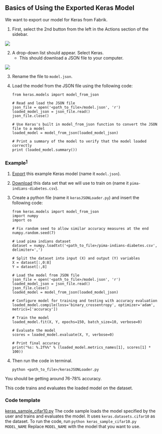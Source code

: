 ## Basics of Using the Exported Keras Model

We want to export our model for Keras from Fabrik.

1. First, select the 2nd button from the left in the Actions section of the sidebar.
<img src="https://raw.githubusercontent.com/Cloud-CV/Fabrik/master/tutorials/exportbutton.png">

2. A drop-down list should appear. Select Keras.
    * This should download a JSON file to your computer.
<img src="https://raw.githubusercontent.com/Cloud-CV/Fabrik/master/tutorials/exportdropdown.png">

3. Rename the file to ```model.json```.

4. Load the model from the JSON file using the following code:
    ```
    from keras.models import model_from_json

    # Read and load the JSON file
    json_file = open('<path_to_file>/model.json', 'r')
    loaded_model_json = json_file.read()
    json_file.close()

    # Use Keras's built in model_from_json function to convert the JSON file to a model
    loaded_model = model_from_json(loaded_model_json)

    # Print a summary of the model to verify that the model loaded correctly
    print (loaded_model.summary())
    ```
### Example<sup>[1](https://machinelearningmastery.com/save-load-keras-deep-learning-models/)</sup>
1. [Export](http://fabrik.cloudcv.org/caffe/load?id=20171207035101pfjnz) this example Keras model (name it ```model.json```).

2. [Download](http://archive.ics.uci.edu/ml/machine-learning-databases/pima-indians-diabetes/pima-indians-diabetes.data) this data set that we will use to train on (name it ```pima-indians-diabetes.csv```).

3. Create a python file (name it ```kerasJSONLoader.py```) and insert the following code:
   ```
   from keras.models import model_from_json
   import numpy
   import os

   # Fix random seed to allow similar accuracy measures at the end
   numpy.random.seed(7)

   # Load pima indians dataset
   dataset = numpy.loadtxt('<path_to_file>/pima-indians-diabetes.csv', delimiter=',')

   # Split the dataset into input (X) and output (Y) variables
   X = dataset[:,0:8]
   Y = dataset[:,8]

   # Load the model from JSON file
   json_file = open('<path_to_file>/model.json', 'r')
   loaded_model_json = json_file.read()
   json_file.close()
   loaded_model = model_from_json(loaded_model_json)

   # Configure model for training and testing with accuracy evaluation
   loaded_model.compile(loss='binary_crossentropy', optimizer='adam', metrics=['accuracy'])

   # Train the model
   loaded_model.fit(X, Y, epochs=150, batch_size=10, verbose=0)

   # Evaluate the model
   scores = loaded_model.evaluate(X, Y, verbose=0)

   # Print final accuracy
   print("%s: %.2f%%" % (loaded_model.metrics_names[1], scores[1] * 100))
   ```
4. Then run the code in terminal.
   ```
   python <path_to_file>/kerasJSONLoader.py
   ```
You should be getting around 76-78% accuracy.

This code trains and evaluates the loaded model on the dataset.

### Code template
[keras_sample_cifar10.py](../example/keras/code_samples/keras_sample_cifar10.py)
The code sample loads the model specified by the user and trains and evaluates the model.
It uses ```keras.datasets.cifar10``` as the dataset.
To run the code, run
    ```
    python keras_sample_cifar10.py MODEL_NAME
    ```
Replace ```MODEL_NAME``` with the model that you want to use.
